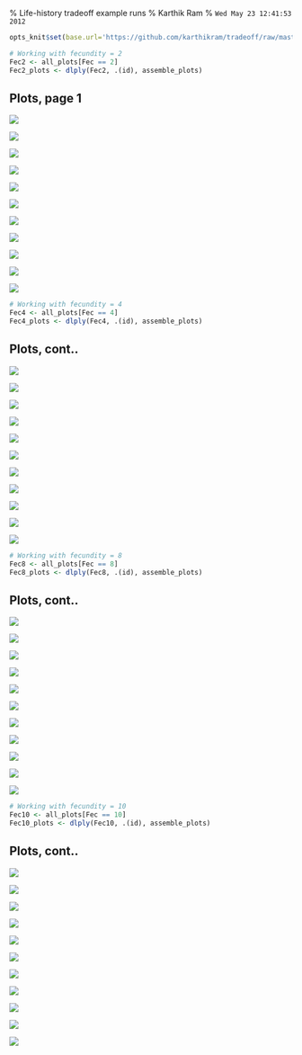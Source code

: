 % Life-history tradeoff example runs
% Karthik Ram
% `Wed May 23 12:41:53 2012`

<!-- Setting up R -->



```r
opts_knit$set(base.url='https://github.com/karthikram/tradeoff/raw/master/docs/figure/')
```






```r
# Working with fecundity = 2
Fec2 <- all_plots[Fec == 2]
Fec2_plots <- dlply(Fec2, .(id), assemble_plots)
```





## Plots, page 1
![](figure/Fec_2_p1.png)

![](figure/Fec_2_p1.png)

![](figure/Fec_2_p2.png)

![](figure/Fec_2_p3.png)

![](figure/Fec_2_p4.png)

![](figure/Fec_2_p5.png)

![](figure/Fec_2_p6.png)

![](figure/Fec_2_p7.png)

![](figure/Fec_2_p8.png)

![](figure/Fec_2_p10.png)

![](figure/Fec_2_p11.png)




```r
# Working with fecundity = 4
Fec4 <- all_plots[Fec == 4]
Fec4_plots <- dlply(Fec4, .(id), assemble_plots)
```




## Plots, cont..
![](figure/Fec_4_p1.png)

![](figure/Fec_4_p1.png)

![](figure/Fec_4_p2.png)

![](figure/Fec_4_p3.png)

![](figure/Fec_4_p4.png)

![](figure/Fec_4_p5.png)

![](figure/Fec_4_p6.png)

![](figure/Fec_4_p7.png)

![](figure/Fec_4_p8.png)

![](figure/Fec_4_p10.png)

![](figure/Fec_4_p11.png)





```r
# Working with fecundity = 8
Fec8 <- all_plots[Fec == 8]
Fec8_plots <- dlply(Fec8, .(id), assemble_plots)
```





## Plots, cont..
![](figure/Fec_8_p1.png)

![](figure/Fec_8_p1.png)

![](figure/Fec_8_p2.png)

![](figure/Fec_8_p3.png)

![](figure/Fec_8_p4.png)

![](figure/Fec_8_p5.png)

![](figure/Fec_8_p6.png)

![](figure/Fec_8_p7.png)

![](figure/Fec_8_p8.png)

![](figure/Fec_8_p10.png)

![](figure/Fec_8_p11.png)




```r
# Working with fecundity = 10
Fec10 <- all_plots[Fec == 10]
Fec10_plots <- dlply(Fec10, .(id), assemble_plots)
```





## Plots, cont..
![](figure/Fec_10_p1.png)

![](figure/Fec_10_p1.png)

![](figure/Fec_10_p2.png)

![](figure/Fec_10_p3.png)

![](figure/Fec_10_p4.png)

![](figure/Fec_10_p5.png)

![](figure/Fec_10_p6.png)

![](figure/Fec_10_p7.png)

![](figure/Fec_10_p8.png)

![](figure/Fec_10_p10.png)

![](figure/Fec_10_p11.png)

